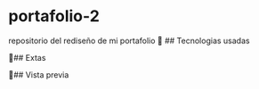 # portafolio-2
repositorio del rediseño de mi portafolio 
📍 ## Tecnologias usadas 

📍## Extas

📍## Vista previa 

